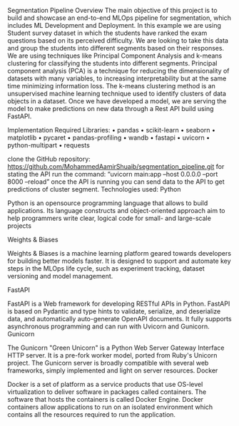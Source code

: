Segmentation Pipeline
Overview
The main objective of this project is to build and showcase an end-to-end MLOps pipeline for segmentation, which includes ML Development and Deployment. 
In this example we are using Student survey dataset in which the students have ranked the exam questions based on its perceived difficulty. We are looking to take this data and group the students into different segments based on their responses. We are using techniques like Principal Component Analysis and k-means clustering for classifying the students into different segments. Principal component analysis (PCA) is a technique for reducing the dimensionality of datasets with many variables, to increasing interpretability but at the same time minimizing information loss. The k-means clustering method is an unsupervised machine learning technique used to identify clusters of data objects in a dataset. Once we have developed a model, we are serving the model to make predictions on new data through a Rest API build using FastAPI.
 
Implementation 
Required Libraries:
•	pandas
•	scikit-learn
•	seaborn
•	matplotlib
•	pycaret
•	pandas-profiling
•	wandb
•	fastapi
•	uvicorn
•	python-multipart
•	requests

clone the GitHub repository: https://github.com/MohammedAamirShuaib/segmentation_pipeline.git
for stating the API run the command: “uvicorn main:app –host 0.0.0.0 –port 8000 –reload”
once the API is running you can send data to the API to get predictions of cluster segment.
Technologies used:
Python
 
Python is an opensource programming language that allows to build applications. Its language constructs and object-oriented approach aim to help programmers write clear, logical code for small- and large-scale projects

Weights & Biases

 
Weights & Biases is a machine learning platform geared towards developers for building better models faster. It is designed to support and automate key steps in the MLOps life cycle, such as experiment tracking, dataset versioning and model management.

FastAPI
 
FastAPI is a Web framework for developing RESTful APIs in Python. FastAPI is based on Pydantic and type hints to validate, serialize, and deserialize data, and automatically auto-generate OpenAPI documents. It fully supports asynchronous programming and can run with Uvicorn and Gunicorn.
Gunicorn
 
The Gunicorn "Green Unicorn" is a Python Web Server Gateway Interface HTTP server. It is a pre-fork worker model, ported from Ruby's Unicorn project. The Gunicorn server is broadly compatible with several web frameworks, simply implemented and light on server resources.
Docker
 
Docker is a set of platform as a service products that use OS-level virtualization to deliver software in packages called containers. The software that hosts the containers is called Docker Engine. Docker containers allow applications to run on an isolated environment which contains all the resources required to run the application.
